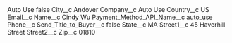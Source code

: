 <?xml version="1.0" encoding="UTF-8"?>
<CustomMetadata xmlns="http://soap.sforce.com/2006/04/metadata" xmlns:xsi="http://www.w3.org/2001/XMLSchema-instance" xmlns:xsd="http://www.w3.org/2001/XMLSchema">
    <label>Auto Use</label>
    <protected>false</protected>
    <values>
        <field>City__c</field>
        <value xsi:type="xsd:string">Andover</value>
    </values>
    <values>
        <field>Company__c</field>
        <value xsi:type="xsd:string">Auto Use</value>
    </values>
    <values>
        <field>Country__c</field>
        <value xsi:type="xsd:string">US</value>
    </values>
    <values>
        <field>Email__c</field>
        <value xsi:nil="true"/>
    </values>
    <values>
        <field>Name__c</field>
        <value xsi:type="xsd:string">Cindy Wu</value>
    </values>
    <values>
        <field>Payment_Method_API_Name__c</field>
        <value xsi:type="xsd:string">auto_use</value>
    </values>
    <values>
        <field>Phone__c</field>
        <value xsi:nil="true"/>
    </values>
    <values>
        <field>Send_Title_to_Buyer__c</field>
        <value xsi:type="xsd:boolean">false</value>
    </values>
    <values>
        <field>State__c</field>
        <value xsi:type="xsd:string">MA</value>
    </values>
    <values>
        <field>Street1__c</field>
        <value xsi:type="xsd:string">45 Haverhill Street</value>
    </values>
    <values>
        <field>Street2__c</field>
        <value xsi:nil="true"/>
    </values>
    <values>
        <field>Zip__c</field>
        <value xsi:type="xsd:string">01810</value>
    </values>
</CustomMetadata>

